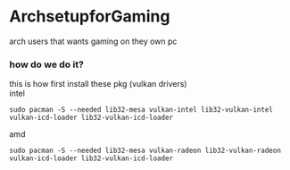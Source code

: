 # ArchsetupforGaming
arch users that wants gaming on they own pc 
### how do we do it?
this is how first install these pkg (vulkan drivers)<br/>
intel
```
sudo pacman -S --needed lib32-mesa vulkan-intel lib32-vulkan-intel vulkan-icd-loader lib32-vulkan-icd-loader
``` 
amd
```
sudo pacman -S --needed lib32-mesa vulkan-radeon lib32-vulkan-radeon vulkan-icd-loader lib32-vulkan-icd-loader
```
